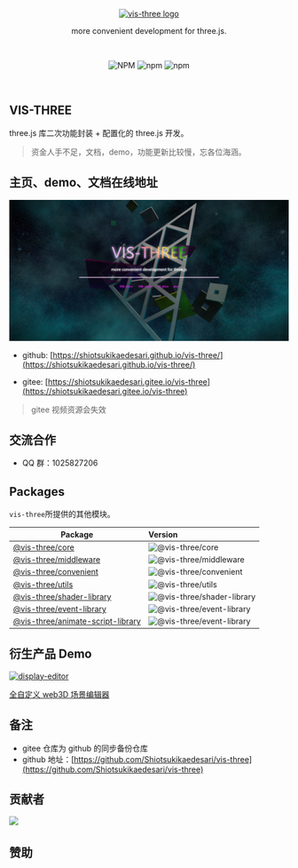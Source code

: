 <p align="center">
  <a href="https://shiotsukikaedesari.gitee.io/vis-three/" target="_blank" rel="noopener noreferrer">
    <img width="180" src="https://shiotsukikaedesari.gitee.io/vis-three/docs/favicon.ico" alt="vis-three logo">
  </a>
  <p align="center">more convenient development for three.js.</p>
</p>
<br/>
<p align="center">
   <img alt="NPM" src="https://img.shields.io/npm/l/vis-three?color=blue">
  <img alt="npm" src="https://img.shields.io/npm/v/vis-three?color=light">
  <img alt="npm" src="https://img.shields.io/npm/dt/vis-three">
  <!-- <img src="https://img.shields.io/nycrc/Shiotsukikaedesari/vis-three?color=red&label=coverage" alt="coverage"> -->
</p>
<br/>

## VIS-THREE

three.js 库二次功能封装 + 配置化的 three.js 开发。

> 资金人手不足，文档，demo，功能更新比较慢，忘各位海涵。

## 主页、demo、文档在线地址

![website](/rm/website.png)

- github: [https://shiotsukikaedesari.github.io/vis-three/](https://shiotsukikaedesari.github.io/vis-three/)

- gitee: [https://shiotsukikaedesari.gitee.io/vis-three](https://shiotsukikaedesari.gitee.io/vis-three)

> gitee 视频资源会失效

## 交流合作

- QQ 群：1025827206

## Packages

`vis-three`所提供的其他模块。

| Package                                                          | Version                                                                                               |
| ---------------------------------------------------------------- | :---------------------------------------------------------------------------------------------------- |
| [@vis-three/core](packages/core)                                 | ![@vis-three/core](https://img.shields.io/npm/v/@vis-three/core.svg?label=%20)                        |
| [@vis-three/middleware](packages/middleware)                     | ![@vis-three/middleware](https://img.shields.io/npm/v/@vis-three/middleware.svg?label=%20)            |
| [@vis-three/convenient](packages/convenient)                     | ![@vis-three/convenient](https://img.shields.io/npm/v/@vis-three/convenient?label=%20)                |
| [@vis-three/utils](packages/utils)                               | ![@vis-three/utils](https://img.shields.io/npm/v/@vis-three/utils?label=%20)                          |
| [@vis-three/shader-library](packages/library/shader/)            | ![@vis-three/shader-library](https://img.shields.io/npm/v/@vis-three/shader-library?label=%20)        |
| [@vis-three/event-library](packages/library/event/)              | ![@vis-three/event-library](https://img.shields.io/npm/v/@vis-three/event-library?label=%20)          |
| [@vis-three/animate-script-library](packages/library/aniScript/) | ![@vis-three/event-library](https://img.shields.io/npm/v/@vis-three/animate-script-library?label=%20) |

## 衍生产品 Demo

  <a href="https://github.com/Shiotsukikaedesari/three-vis-display-editor" target="_blank" rel="noopener noreferrer">
    <img width="200" src="/rm/display-editor.png" alt="display-editor">
    <p>全自定义 web3D 场景编辑器</p>
  </a>

## 备注

- gitee 仓库为 github 的同步备份仓库
- github 地址：[https://github.com/Shiotsukikaedesari/vis-three](https://github.com/Shiotsukikaedesari/vis-three)

## 贡献者

<a href="https://github.com/Shiotsukikaedesari/vis-three/graphs/contributors">
  <img src="https://contrib.rocks/image?repo=Shiotsukikaedesari/vis-three" />
</a>

## 赞助
